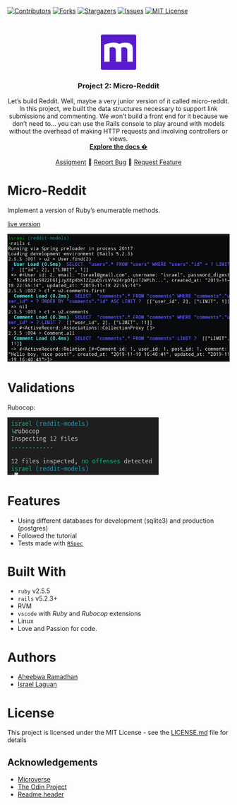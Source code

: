 
<!-- PROJECT SHIELDS -->
<!--
*** I'm using markdown "reference style" links for readability.
*** Reference links are enclosed in brackets [ ] instead of parentheses ( ).
*** See the bottom of this document for the declaration of the reference variables
*** for contributors-url, forks-url, etc. This is an optional, concise syntax you may use.
*** https://www.markdownguide.org/basic-syntax/#reference-style-links
-->
[![Contributors][contributors-shield]][contributors-url]
[![Forks][forks-shield]][forks-url]
[![Stargazers][stars-shield]][stars-url]
[![Issues][issues-shield]][issues-url]
[![MIT License][license-shield]][license-url]



<!-- PROJECT LOGO -->
<br />
<p align="center">
  <a href="https://www.microverse.org/">
    <img src="doc/microverse.png" alt="Logo" width="80" height="80">
  </a>

  <h3 align="center">Project 2: Micro-Reddit</h3>

  <p align="center">
    Let’s build Reddit. Well, maybe a very junior version of it called micro-reddit. In this project, we built the data structures necessary to support link submissions and commenting. We won’t build a front end for it because we don’t need to… you can use the Rails console to play around with models without the overhead of making HTTP requests and involving controllers or views. 
    <br />
    <a href="https://github.com/Israel-Laguan/micro-reddit/blob/master/README.md"><strong>Explore the docs �</strong></a>
    <br />
    <br />
    <a href="https://www.theodinproject.com/courses/ruby-on-rails/lessons/building-with-active-record-ruby-on-rails">Assigment</a>
    🐛
    <a href="https://github.com/Israel-Laguan/micro-reddit/issues">Report Bug</a>
    🙏
    <a href="https://github.com/Israel-Laguan/micro-reddit/issues">Request Feature</a>
  </p>
</p>

# Micro-Reddit
Implement a version of Ruby’s enumerable methods.

[live version](https://micro-reddit-arir.herokuapp.com/)

![live](doc/console.png)
# Validations

Rubocop: 

![rubocop-validation](doc/rubocop.png)

# Features

* Using different databases for development (sqlite3) and production (postgres)
* Followed the tutorial
* Tests made with [`RSpec`](https://relishapp.com/rspec/)

# Built With

* `ruby` v2.5.5
* `rails` v5.2.3+
* RVM
* `vscode` with _Ruby_ and _Rubocop_ extensions
* Linux
* Love and Passion for code.

# Authors

* [Aheebwa Ramadhan](https://github.com/raheebwa)
* [Israel Laguan](https://github.com/Israel-Laguan)

# License

This project is licensed under the MIT License - see the [LICENSE.md](LICENSE.md) file for details 

<!-- ACKNOWLEDGEMENTS -->
## Acknowledgements
* [Microverse](https://www.microverse.org/)
* [The Odin Project](https://www.theodinproject.com/)
* [Readme header](https://github.com/collinsugwu/Microverse201-Enumerable-Methods)


<!-- MARKDOWN LINKS & IMAGES -->
<!-- https://www.markdownguide.org/basic-syntax/#reference-style-links -->
[contributors-shield]: https://img.shields.io/github/contributors/Israel-Laguan/micro-reddit.svg?style=flat-square
[contributors-url]: https://github.com/Israel-Laguan/micro-reddit/graphs/contributors
[forks-shield]: https://img.shields.io/github/forks/Israel-Laguan/micro-reddit
[forks-url]: https://github.com/Israel-Laguan/micro-reddit/network/members
[stars-shield]: https://img.shields.io/github/stars/Israel-Laguan/micro-reddit
[stars-url]: https://github.com/Israel-Laguan/micro-reddit/stargazers
[issues-shield]: https://img.shields.io/github/issues/Israel-Laguan/micro-reddit
[issues-url]: https://github.com/Israel-Laguan/micro-reddit/issues
[license-shield]: https://img.shields.io/github/license/Israel-Laguan/micro-reddit
[license-url]: https://github.com/Israel-Laguan/micro-reddit/blob/master/LICENSE.txt